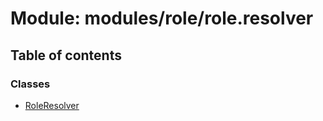 # Module: modules/role/role.resolver

## Table of contents

### Classes

- [RoleResolver](../classes/modules_role_role_resolver.RoleResolver.md)
